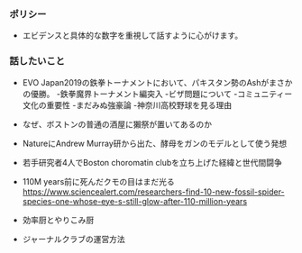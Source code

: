 ### ポリシー

- エビデンスと具体的な数字を重視して話すように心がけます。

### 話したいこと
- EVO Japan2019の鉄拳トーナメントにおいて、パキスタン勢のAshがまさかの優勝。
  -鉄拳魔界トーナメント編突入
  -ビザ問題について
  -コミュニティー文化の重要性
  -まだみぬ強豪論
  -神奈川高校野球を見る理由
  
- なぜ、ボストンの普通の酒屋に獺祭が置いてあるのか

- NatureにAndrew Murray研から出た、酵母をガンのモデルとして使う発想

- 若手研究者4人でBoston choromatin clubを立ち上げた経緯と世代間闘争

- 110M years前に死んだクモの目はまだ光る
　https://www.sciencealert.com/researchers-find-10-new-fossil-spider-species-one-whose-eye-s-still-glow-after-110-million-years


- 効率厨とやりこみ厨

- ジャーナルクラブの運営方法
